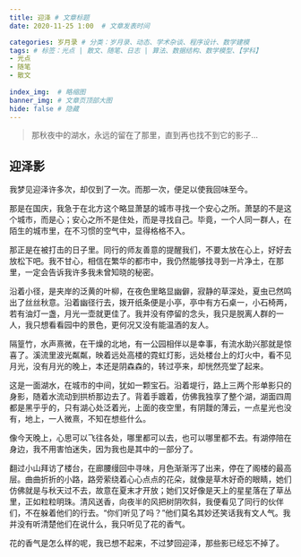 ```yaml
---
title: 迎泽 # 文章标题  
date: 2020-11-25 1:00  # 文章发表时间

categories: 岁月录 # 分类：岁月录、动态、学术杂谈、程序设计、数学建模
tags: # 标签：光点 | 散文、随笔、日志 | 算法、数据结构、数学模型、【学科】
- 光点
- 随笔
- 散文
  
index_img:  # 略缩图
banner_img: # 文章页顶部大图
hide: false # 隐藏
---
```


> 那秋夜中的湖水，永远的留在了那里，直到再也找不到它的影子…
<!-- more -->

## 迎泽影

我梦见迎泽许多次，却仅到了一次。而那一次，便足以使我回味至今。

那是在国庆，我急于在北方这个略显萧瑟的城市寻找一个安心之所。萧瑟的不是这个城市，而是心；安心之所不是住处，而是寻找自己。毕竟，一个人同一群人，在陌生的城市里，在不习惯的空气中，显得格格不入。

那正是在被打击的日子里。同行的师友善意的提醒我们，不要太放在心上，好好去放松下吧。我不甘心，相信在繁华的都市中，我仍然能够找寻到一片净土，在那里，一定会告诉我许多我未曾知晓的秘密。

沿着小径，是夹岸的泛黄的叶柳，在夜色里略显幽僻，寂静的草深处，夏虫已然鸣出了丝丝秋意。沿着幽径行去，拨开纸条便是小亭，亭中有方石桌一，小石椅两，若有油灯一盏，月光一壶就更佳了。我并没有停留的念头，我只是脱离人群的一人，我只想看看园中的景色，更何况又没有能温酒的友人。

隔篁竹，水声熹微，在干燥的北地，有一公园相伴以是幸事，有流水助兴那就是惊喜了。溪流里波光粼粼，映着远处高楼的霓虹灯影，远处楼台上的灯火中，看不见月光，没有月光的晚上，本还是阴森森的，转过亭来，却恍然亮堂了起来。

这是一面湖水，在城市的中间，犹如一颗宝石。沿着堤行，路上三两个形单影只的身影，随着水流动到拱桥那边去了。背着手踱着，仿佛我独享了整个湖，湖面四周都是黑乎乎的，只有湖心处泛着光，上面的夜空里，有阴靉的薄云，一点星光也没有，地上，一人微熹，不知在想些什么。

像今天晚上，心思可以飞往各处，哪里都可以去，也可以哪里都不去。有湖停陪在身边，我不用害怕迷失，因为我也是其中的一部分了。

翻过小山拜访了楼台，在廊腰缦回中寻味，月色渐渐泻了出来，停在了阁楼的最高层。曲曲折折的小路，路旁萦绕着心心点点的花朵，就像是草木好奇的眼睛，她们仿佛就是与秋天过不去，故意在夏末才开放；她们又好像是天上的星星落在了草丛里，正如粒粒明珠。清风送香，向夜半的风把树阴吹斜，我便看见了同行的伙伴们，不在躲着他们的行去。“你们听见了吗？”他们莫名其妙还笑话我有文人气。我并没有听清楚他们在说什么，我只听见了花的香气。

花的香气是怎么样的呢，我已想不起来，不过梦回迎泽，那些影已经忘不掉了。